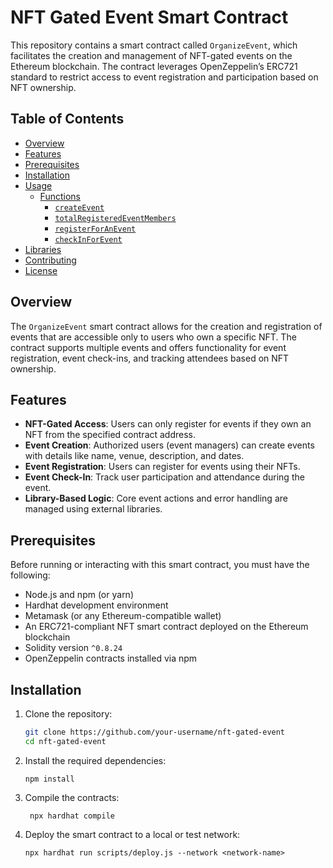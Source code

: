 # NFT Gated Event Smart Contract

This repository contains a smart contract called `OrganizeEvent`, which facilitates the creation and management of NFT-gated events on the Ethereum blockchain. The contract leverages OpenZeppelin’s ERC721 standard to restrict access to event registration and participation based on NFT ownership.

## Table of Contents

- [Overview](#overview)
- [Features](#features)
- [Prerequisites](#prerequisites)
- [Installation](#installation)
- [Usage](#usage)
  - [Functions](#functions)
    - [`createEvent`](#createevent)
    - [`totalRegisteredEventMembers`](#totalregisteredeventmembers)
    - [`registerForAnEvent`](#registerforanevent)
    - [`checkInForEvent`](#checkinforevent)
- [Libraries](#libraries)
- [Contributing](#contributing)
- [License](#license)

## Overview

The `OrganizeEvent` smart contract allows for the creation and registration of events that are accessible only to users who own a specific NFT. The contract supports multiple events and offers functionality for event registration, event check-ins, and tracking attendees based on NFT ownership.

## Features

- **NFT-Gated Access**: Users can only register for events if they own an NFT from the specified contract address.
- **Event Creation**: Authorized users (event managers) can create events with details like name, venue, description, and dates.
- **Event Registration**: Users can register for events using their NFTs.
- **Event Check-In**: Track user participation and attendance during the event.
- **Library-Based Logic**: Core event actions and error handling are managed using external libraries.

## Prerequisites

Before running or interacting with this smart contract, you must have the following:

- Node.js and npm (or yarn)
- Hardhat development environment
- Metamask (or any Ethereum-compatible wallet)
- An ERC721-compliant NFT smart contract deployed on the Ethereum blockchain
- Solidity version `^0.8.24`
- OpenZeppelin contracts installed via npm

## Installation

1. Clone the repository:
   ```bash
   git clone https://github.com/your-username/nft-gated-event
   cd nft-gated-event
   ```
2. Install the required dependencies:
    ```
    npm install
    ```
3. Compile the contracts:
    ```
     npx hardhat compile
    ```
4. Deploy the smart contract to a local or test network:
    ```
    npx hardhat run scripts/deploy.js --network <network-name>
    ```
